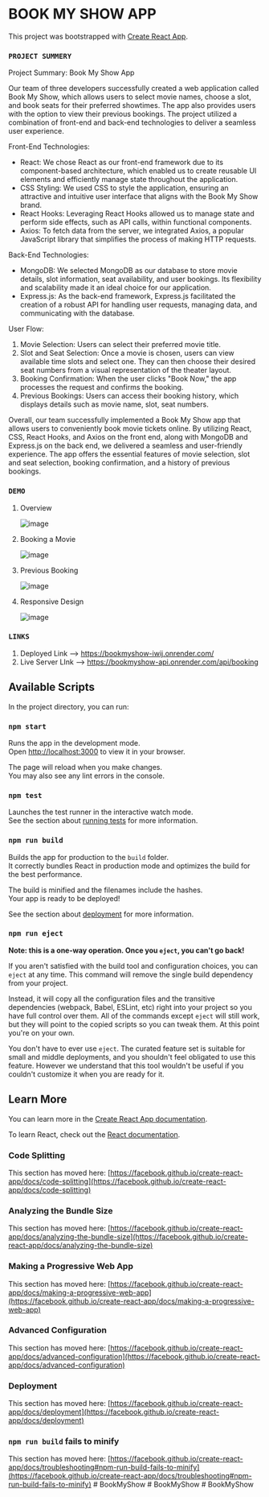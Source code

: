 # BOOK MY SHOW APP

This project was bootstrapped with [Create React App](https://github.com/facebook/create-react-app).

### `PROJECT SUMMERY`

  Project Summary: Book My Show App

Our team of three developers successfully created a web application called Book My Show, which allows users to select movie names, choose a slot, and book seats for their preferred showtimes. The app also provides users with the option to view their previous bookings. The project utilized a combination of front-end and back-end technologies to deliver a seamless user experience.

Front-End Technologies:
- React: We chose React as our front-end framework due to its component-based architecture, which enabled us to create reusable UI elements and efficiently manage state throughout the application.
- CSS Styling: We used CSS to style the application, ensuring an attractive and intuitive user interface that aligns with the Book My Show brand.
- React Hooks: Leveraging React Hooks allowed us to manage state and perform side effects, such as API calls, within functional components.
- Axios: To fetch data from the server, we integrated Axios, a popular JavaScript library that simplifies the process of making HTTP requests.

Back-End Technologies:
- MongoDB: We selected MongoDB as our database to store movie details, slot information, seat availability, and user bookings. Its flexibility and scalability made it an ideal choice for our application.
- Express.js: As the back-end framework, Express.js facilitated the creation of a robust API for handling user requests, managing data, and communicating with the database.

User Flow:
1. Movie Selection: Users can select their preferred movie title.
2. Slot and Seat Selection: Once a movie is chosen, users can view available time slots and select one. They can then choose their desired seat numbers from a visual representation of the theater layout.
3. Booking Confirmation: When the user clicks "Book Now," the app processes the request and confirms the booking.
4. Previous Bookings: Users can access their booking history, which displays details such as movie name, slot, seat numbers.

Overall, our team successfully implemented a Book My Show app that allows users to conveniently book movie tickets online. By utilizing React, CSS, React Hooks, and Axios on the front end, along with MongoDB and Express.js on the back end, we delivered a seamless and user-friendly experience. The app offers the essential features of movie selection, slot and seat selection, booking confirmation, and a history of previous bookings.


### `DEMO`

1. Overview

   ![image](https://github.com/moitri-hazra/BookMyShow-frontend/assets/109571491/55d0cd78-a71e-4ae6-93ef-a4dadc6a7a6d)

2. Booking a Movie

   ![image](https://github.com/moitri-hazra/BookMyShow-frontend/assets/109571491/ec41342c-9a73-4f92-ad22-f702b4f4ee5d)

3. Previous Booking

   ![image](https://github.com/moitri-hazra/BookMyShow-frontend/assets/109571491/486c401d-526a-4895-b30a-1cbccd27a7aa)

4. Responsive Design

   ![image](https://github.com/moitri-hazra/BookMyShow-frontend/assets/109571491/1ac67e26-a028-4dc0-8881-2acc183c366c)


### `LINKS` 

1. Deployed Link --> https://bookmyshow-iwij.onrender.com/
2. Live Server LInk --> https://bookmyshow-api.onrender.com/api/booking





## Available Scripts

In the project directory, you can run:

### `npm start`

Runs the app in the development mode.\
Open [http://localhost:3000](http://localhost:3000) to view it in your browser.

The page will reload when you make changes.\
You may also see any lint errors in the console.

### `npm test`

Launches the test runner in the interactive watch mode.\
See the section about [running tests](https://facebook.github.io/create-react-app/docs/running-tests) for more information.

### `npm run build`

Builds the app for production to the `build` folder.\
It correctly bundles React in production mode and optimizes the build for the best performance.

The build is minified and the filenames include the hashes.\
Your app is ready to be deployed!

See the section about [deployment](https://facebook.github.io/create-react-app/docs/deployment) for more information.

### `npm run eject`

**Note: this is a one-way operation. Once you `eject`, you can't go back!**

If you aren't satisfied with the build tool and configuration choices, you can `eject` at any time. This command will remove the single build dependency from your project.

Instead, it will copy all the configuration files and the transitive dependencies (webpack, Babel, ESLint, etc) right into your project so you have full control over them. All of the commands except `eject` will still work, but they will point to the copied scripts so you can tweak them. At this point you're on your own.

You don't have to ever use `eject`. The curated feature set is suitable for small and middle deployments, and you shouldn't feel obligated to use this feature. However we understand that this tool wouldn't be useful if you couldn't customize it when you are ready for it.

## Learn More

You can learn more in the [Create React App documentation](https://facebook.github.io/create-react-app/docs/getting-started).

To learn React, check out the [React documentation](https://reactjs.org/).

### Code Splitting

This section has moved here: [https://facebook.github.io/create-react-app/docs/code-splitting](https://facebook.github.io/create-react-app/docs/code-splitting)

### Analyzing the Bundle Size

This section has moved here: [https://facebook.github.io/create-react-app/docs/analyzing-the-bundle-size](https://facebook.github.io/create-react-app/docs/analyzing-the-bundle-size)

### Making a Progressive Web App

This section has moved here: [https://facebook.github.io/create-react-app/docs/making-a-progressive-web-app](https://facebook.github.io/create-react-app/docs/making-a-progressive-web-app)

### Advanced Configuration

This section has moved here: [https://facebook.github.io/create-react-app/docs/advanced-configuration](https://facebook.github.io/create-react-app/docs/advanced-configuration)

### Deployment

This section has moved here: [https://facebook.github.io/create-react-app/docs/deployment](https://facebook.github.io/create-react-app/docs/deployment)

### `npm run build` fails to minify

This section has moved here: [https://facebook.github.io/create-react-app/docs/troubleshooting#npm-run-build-fails-to-minify](https://facebook.github.io/create-react-app/docs/troubleshooting#npm-run-build-fails-to-minify)
#   B o o k M y S h o w 
 
 #   B o o k M y S h o w 
 
 #   B o o k M y S h o w 
 
 
